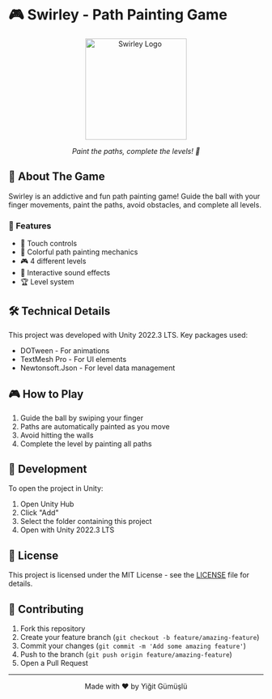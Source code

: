 # 🎮 Swirley - Path Painting Game

<div align="center">
  <img src="Assets/Textures/icon.png" alt="Swirley Logo" width="200"/>
  
  *Paint the paths, complete the levels! 🎨*
</div>

## 🎯 About The Game

Swirley is an addictive and fun path painting game! Guide the ball with your finger movements, paint the paths, avoid obstacles, and complete all levels.

### 🌟 Features

- 🎯 Touch controls
- 🎨 Colorful path painting mechanics
- 🎮 4 different levels
- 🎵 Interactive sound effects
- 🏆 Level system

## 🛠️ Technical Details

This project was developed with Unity 2022.3 LTS. Key packages used:

- DOTween - For animations
- TextMesh Pro - For UI elements
- Newtonsoft.Json - For level data management

## 🎮 How to Play

1. Guide the ball by swiping your finger
2. Paths are automatically painted as you move
3. Avoid hitting the walls
4. Complete the level by painting all paths

## 🚀 Development

To open the project in Unity:

1. Open Unity Hub
2. Click "Add"
3. Select the folder containing this project
4. Open with Unity 2022.3 LTS

## 📝 License

This project is licensed under the MIT License - see the [LICENSE](LICENSE) file for details.

## 🤝 Contributing

1. Fork this repository
2. Create your feature branch (`git checkout -b feature/amazing-feature`)
3. Commit your changes (`git commit -m 'Add some amazing feature'`)
4. Push to the branch (`git push origin feature/amazing-feature`)
5. Open a Pull Request

---

<div align="center">
  Made with ❤️ by Yiğit Gümüşlü
</div> 